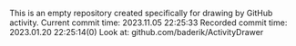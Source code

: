 This is an empty repository created specifically for drawing by GitHub activity.
Current commit time: 2023.11.05 22:25:33
Recorded commit time: 2023.01.20 22:25:14(0)
Look at: github.com/baderik/ActivityDrawer
